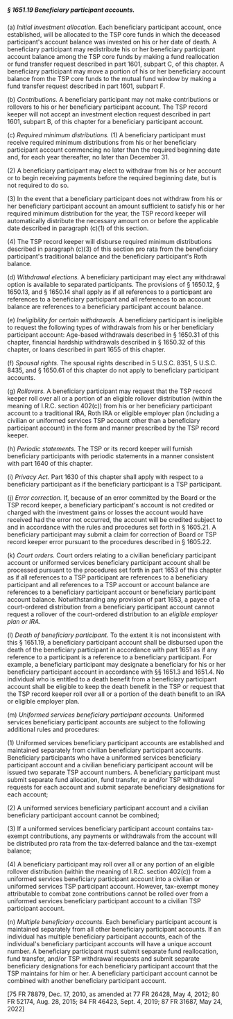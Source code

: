 ##### § 1651.19 Beneficiary participant accounts. #####

(a) *Initial investment allocation.* Each beneficiary participant account, once established, will be allocated to the TSP core funds in which the deceased participant's account balance was invested on his or her date of death. A beneficiary participant may redistribute his or her beneficiary participant account balance among the TSP core funds by making a fund reallocation or fund transfer request described in part 1601, subpart C, of this chapter. A beneficiary participant may move a portion of his or her beneficiary account balance from the TSP core funds to the mutual fund window by making a fund transfer request described in part 1601, subpart F.

(b) *Contributions.* A beneficiary participant may not make contributions or rollovers to his or her beneficiary participant account. The TSP record keeper will not accept an investment election request described in part 1601, subpart B, of this chapter for a beneficiary participant account.

(c) *Required minimum distributions.* (1) A beneficiary participant must receive required minimum distributions from his or her beneficiary participant account commencing no later than the required beginning date and, for each year thereafter, no later than December 31.

(2) A beneficiary participant may elect to withdraw from his or her account or to begin receiving payments before the required beginning date, but is not required to do so.

(3) In the event that a beneficiary participant does not withdraw from his or her beneficiary participant account an amount sufficient to satisfy his or her required minimum distribution for the year, the TSP record keeper will automatically distribute the necessary amount on or before the applicable date described in paragraph (c)(1) of this section.

(4) The TSP record keeper will disburse required minimum distributions described in paragraph (c)(3) of this section pro rata from the beneficiary participant's traditional balance and the beneficiary participant's Roth balance.

(d) *Withdrawal elections.* A beneficiary participant may elect any withdrawal option is available to separated participants. The provisions of § 1650.12, § 1650.13, and § 1650.14 shall apply as if all references to a participant are references to a beneficiary participant and all references to an account balance are references to a beneficiary participant account balance.

(e) *Ineligibility for certain withdrawals.* A beneficiary participant is ineligible to request the following types of withdrawals from his or her beneficiary participant account: Age-based withdrawals described in § 1650.31 of this chapter, financial hardship withdrawals described in § 1650.32 of this chapter, or loans described in part 1655 of this chapter.

(f) *Spousal rights.* The spousal rights described in 5 U.S.C. 8351, 5 U.S.C. 8435, and § 1650.61 of this chapter do not apply to beneficiary participant accounts.

(g) *Rollovers.* A beneficiary participant may request that the TSP record keeper roll over all or a portion of an eligible rollover distribution (within the meaning of I.R.C. section 402(c)) from his or her beneficiary participant account to a traditional IRA, Roth IRA or eligible employer plan (including a civilian or uniformed services TSP account other than a beneficiary participant account) in the form and manner prescribed by the TSP record keeper.

(h) *Periodic statements.* The TSP or its record keeper will furnish beneficiary participants with periodic statements in a manner consistent with part 1640 of this chapter.

(i) *Privacy Act.* Part 1630 of this chapter shall apply with respect to a beneficiary participant as if the beneficiary participant is a TSP participant.

(j) *Error correction.* If, because of an error committed by the Board or the TSP record keeper, a beneficiary participant's account is not credited or charged with the investment gains or losses the account would have received had the error not occurred, the account will be credited subject to and in accordance with the rules and procedures set forth in § 1605.21. A beneficiary participant may submit a claim for correction of Board or TSP record keeper error pursuant to the procedures described in § 1605.22.

(k) *Court orders.* Court orders relating to a civilian beneficiary participant account or uniformed services beneficiary participant account shall be processed pursuant to the procedures set forth in part 1653 of this chapter as if all references to a TSP participant are references to a beneficiary participant and all references to a TSP account or account balance are references to a beneficiary participant account or beneficiary participant account balance. Notwithstanding any provision of part 1653, a payee of a court-ordered distribution from a beneficiary participant account cannot request a rollover of the court-ordered distribution to an *eligible employer plan or IRA.*

(l) *Death of beneficiary participant.* To the extent it is not inconsistent with this § 1651.19, a beneficiary participant account shall be disbursed upon the death of the beneficiary participant in accordance with part 1651 as if any reference to a participant is a reference to a beneficiary participant. For example, a beneficiary participant may designate a beneficiary for his or her beneficiary participant account in accordance with §§ 1651.3 and 1651.4. No individual who is entitled to a death benefit from a beneficiary participant account shall be eligible to keep the death benefit in the TSP or request that the TSP record keeper roll over all or a portion of the death benefit to an IRA or eligible employer plan.

(m) *Uniformed services beneficiary participant accounts.* Uniformed services beneficiary participant accounts are subject to the following additional rules and procedures:

(1) Uniformed services beneficiary participant accounts are established and maintained separately from civilian beneficiary participant accounts. Beneficiary participants who have a uniformed services beneficiary participant account and a civilian beneficiary participant account will be issued two separate TSP account numbers. A beneficiary participant must submit separate fund allocation, fund transfer, re and/or TSP withdrawal requests for each account and submit separate beneficiary designations for each account;

(2) A uniformed services beneficiary participant account and a civilian beneficiary participant account cannot be combined;

(3) If a uniformed services beneficiary participant account contains tax-exempt contributions, any payments or withdrawals from the account will be distributed pro rata from the tax-deferred balance and the tax-exempt balance;

(4) A beneficiary participant may roll over all or any portion of an eligible rollover distribution (within the meaning of I.R.C. section 402(c)) from a uniformed services beneficiary participant account into a civilian or uniformed services TSP participant account. However, tax-exempt money attributable to combat zone contributions cannot be rolled over from a uniformed services beneficiary participant account to a civilian TSP participant account.

(n) *Multiple beneficiary accounts.* Each beneficiary participant account is maintained separately from all other beneficiary participant accounts. If an individual has multiple beneficiary participant accounts, each of the individual's beneficiary participant accounts will have a unique account number. A beneficiary participant must submit separate fund reallocation, fund transfer, and/or TSP withdrawal requests and submit separate beneficiary designations for each beneficiary participant account that the TSP maintains for him or her. A beneficiary participant account cannot be combined with another beneficiary participant account.

[75 FR 78879, Dec. 17, 2010, as amended at 77 FR 26428, May 4, 2012; 80 FR 52174, Aug. 28, 2015; 84 FR 46423, Sept. 4, 2019; 87 FR 31687, May 24, 2022]